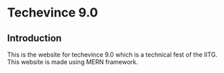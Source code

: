# Techevince 9.0

## Introduction

This is the website for techevince 9.0 which is a technical fest of the IITG. This website is made using MERN framework.
